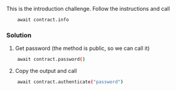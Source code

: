 This is the introduction challenge. Follow the instructions and call
```bash
    await contract.info
```

### Solution
1) Get password (the method is public, so we can call it)
```bash
    await contract.password()
```
2) Copy the output and call
```bash
    await contract.authenticate("password")
```
